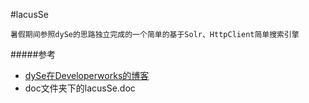 #lacusSe

	暑假期间参照dySe的思路独立完成的一个简单的基于Solr、HttpClient简单搜索引擎

#####参考	
* [dySe在Developerworks的博客](https://www.ibm.com/developerworks/cn/java/j-lo-dyse1/)
* doc文件夹下的lacusSe.doc